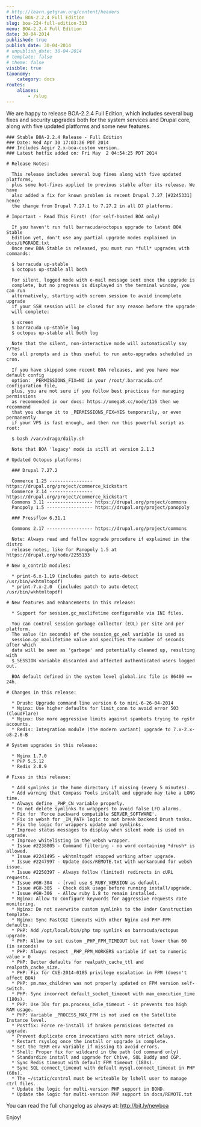 ```yaml
---
# http://learn.getgrav.org/content/headers
title: BOA-2.2.4 Full Edition
slug: boa-224-full-edition-313
menu: BOA-2.2.4 Full Edition
date: 30-04-2014
published: true
publish_date: 30-04-2014
# unpublish_date: 30-04-2014
# template: false
# theme: false
visible: true
taxonomy:
    category: docs
routes:
    aliases:
        - /slug
---
```


 We are happy to release BOA-2.2.4 Full Edition, which includes several bug fixes and security upgrades both for the system services and Drupal core, along with five updated platforms and some new features.

 
    ### Stable BOA-2.2.4 Release - Full Edition
    ### Date: Wed Apr 30 17:03:36 PDT 2014
    ### Includes Aegir 2.x-boa-custom version.
    ### Latest hotfix added on: Fri May  2 04:54:25 PDT 2014
    
    # Release Notes:
    
      This release includes several bug fixes along with five updated platforms,
      plus some hot-fixes applied to previous stable after its release. We have
      also added a fix for known problem is recent Drupal 7.27 [#2245331] hence
      the change from Drupal 7.27.1 to 7.27.2 in all D7 platforms.
    
    # Important - Read This First! (for self-hosted BOA only)
    
      If you haven't run full barracuda+octopus upgrade to latest BOA Stable
      Edition yet, don't use any partial upgrade modes explained in docs/UPGRADE.txt
      Once new BOA Stable is released, you must run *full* upgrades with commands:
    
      $ barracuda up-stable
      $ octopus up-stable all both
    
      For silent, logged mode with e-mail message sent once the upgrade is
      complete, but no progress is displayed in the terminal window, you can run
      alternatively, starting with screen session to avoid incomplete upgrade
      if your SSH session will be closed for any reason before the upgrade
      will complete:
    
      $ screen
      $ barracuda up-stable log
      $ octopus up-stable all both log
    
      Note that the silent, non-interactive mode will automatically say Y/Yes
      to all prompts and is thus useful to run auto-upgrades scheduled in cron.
    
      If you have skipped some recent BOA releases, and you have new default config
      option: _PERMISSIONS_FIX=NO in your /root/.barracuda.cnf configuration file,
      plus, you are not sure if you follow best practices for managing permissions
      as recommended in our docs: https://omega8.cc/node/116 then we recommend
      that you change it to _PERMISSIONS_FIX=YES temporarily, or even permanently
      if your VPS is fast enough, and then run this powerful script as root:
    
      $ bash /var/xdrago/daily.sh
    
      Note that BOA 'legacy' mode is still at version 2.1.3
    
    # Updated Octopus platforms:
    
      ### Drupal 7.27.2
    
      Commerce 1.25 ---------------- https://drupal.org/project/commerce_kickstart
      Commerce 2.14 ---------------- https://drupal.org/project/commerce_kickstart
      Commons 3.11 ----------------- https://drupal.org/project/commons
      Panopoly 1.5 ----------------- https://drupal.org/project/panopoly
    
      ### Pressflow 6.31.1
    
      Commons 2.17 ----------------- https://drupal.org/project/commons
    
      Note: Always read and follow upgrade procedure if explained in the distro
      release notes, like for Panopoly 1.5 at https://drupal.org/node/2255133
    
    # New o_contrib modules:
    
      * print-6.x-1.19 (includes patch to auto-detect /usr/bin/wkhtmltopdf)
      * print-7.x-2.0  (includes patch to auto-detect /usr/bin/wkhtmltopdf)
    
    # New features and enhancements in this release:
    
      * Support for session.gc_maxlifetime configurable via INI files.
    
      You can control session garbage collector (EOL) per site and per platform.
      The value (in seconds) of the session_gc_eol variable is used as
      session.gc_maxlifetime value and specifies the number of seconds after which
      data will be seen as 'garbage' and potentially cleaned up, resulting with
      $_SESSION variable discarded and affected authenticated users logged out.
    
      BOA default defined in the system level global.inc file is 86400 == 24h.
    
    # Changes in this release:
    
      * Drush: Upgrade command line version 6 to mini-6-26-04-2014
      * Nginx: Use higher defaults for limit_conn to avoid error 503 (CloudFlare)
      * Nginx: Use more aggressive limits against spambots trying to rgstr accounts.
      * Redis: Integration module (the modern variant) upgrade to 7.x-2.x-o8-2.6-B
    
    # System upgrades in this release:
    
      * Nginx 1.7.0
      * PHP 5.5.12
      * Redis 2.8.9
    
    # Fixes in this release:
    
      * Add symlinks in the home directory if missing (every 5 minutes).
      * Add warning that Compass Tools install and upgrade may take a LONG time.
      * Always define _PHP_CN variable properly.
      * Do not delete symlinks to wrappers to avoid false LFD alarms.
      * Fix for 'Force backward compatible SERVER_SOFTWARE'.
      * Fix in websh for _IN_PATH logic to not break backend Drush tasks.
      * Fix the logic for wrappers update and symlinks.
      * Improve status messages to display when silent mode is used on upgrade.
      * Improve whitelisting in the websh wrapper.
      * Issue #2238805 - Command filtering - no word containing *drush* is allowed.
      * Issue #2241495 - wkhtmltopdf stopped working after upgrade.
      * Issue #2247997 - Update docs/REMOTE.txt with workaround for websh issue.
      * Issue #2250397 - Always follow (limited) redirects in cURL requests.
      * Issue #GH-304  - [rvm] use $_RUBY_VERSION as default.
      * Issue #GH-305  - Check disk usage before running install/upgrade.
      * Issue #GH-306  - Allow ruby 1.8 to remain installed.
      * Nginx: Allow to configure keywords for aggressive requests rate monitoring.
      * Nginx: Do not overwrite custom symlinks to the Under Construction template.
      * Nginx: Sync FastCGI timeouts with other Nginx and PHP-FPM defaults.
      * PHP: Add /opt/local/bin/php tmp symlink on barracuda/octopus upgrade.
      * PHP: Allow to set custom _PHP_FPM_TIMEOUT but not lower than 60 (in seconds)
      * PHP: Always respect _PHP_FPM_WORKERS variable if set to numeric value > 0
      * PHP: Better defaults for realpath_cache_ttl and realpath_cache_size.
      * PHP: Fix for CVE-2014-0185 privilege escalation in FPM (doesn't affect BOA)
      * PHP: pm.max_children was not properly updated on FPM version self-switch.
      * PHP: Sync incorrect default_socket_timeout with max_execution_time (180s).
      * PHP: Use 30s for pm.process_idle_timeout - it prevents too high RAM usage.
      * PHP: Variable _PROCESS_MAX_FPM is not used on the Satellite Instance level.
      * Postfix: Force re-install if broken permisions detected on upgrade.
      * Prevent duplicate cron invocations with more strict delays.
      * Restart rsyslog once the install or upgrade is complete.
      * Set the TERM env variable if missing to avoid errors.
      * Shell: Proper fix for wildcard in the path (cd command only)
      * Standardize install and upgrade for Chive, SQL Buddy and CGP.
      * Sync Redis timeout with default FPM timeout (180s).
      * Sync SQL connect_timeout with default mysql.connect_timeout in PHP (60s).
      * The ~/static/control must be writeable by lshell user to manage ctrl files.
      * Update the logic for multi-version PHP support in BOND.
      * Update the logic for multi-version PHP support in docs/REMOTE.txt
    


 You can read the full changelog as always at: http://bit.ly/newboa

Enjoy!